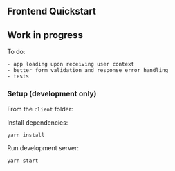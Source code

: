 ## Frontend Quickstart

## Work in progress

To do:

    - app loading upon receiving user context
    - better form validation and response error handling
    - tests

### Setup (development only)

From the `client` folder:

Install dependencies:

    yarn install

Run development server:

    yarn start
